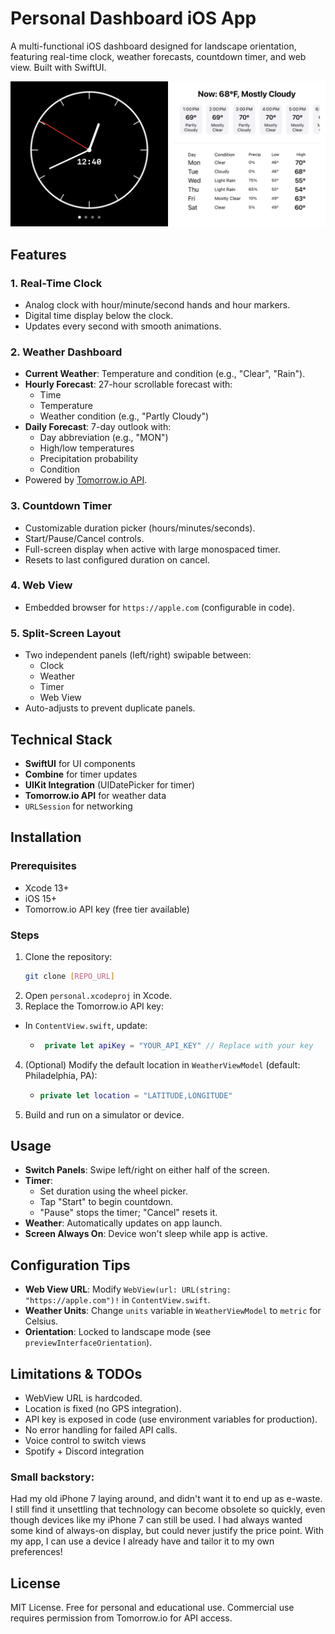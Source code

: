 # Personal Dashboard iOS App

A multi-functional iOS dashboard designed for landscape orientation, featuring real-time clock, weather forecasts, countdown timer, and web view. Built with SwiftUI.

![Content View](assets/ContentView.png)

## Features

### 1. **Real-Time Clock**
- Analog clock with hour/minute/second hands and hour markers.
- Digital time display below the clock.
- Updates every second with smooth animations.

### 2. **Weather Dashboard**
- **Current Weather**: Temperature and condition (e.g., "Clear", "Rain").
- **Hourly Forecast**: 27-hour scrollable forecast with:
  - Time
  - Temperature
  - Weather condition (e.g., "Partly Cloudy")
- **Daily Forecast**: 7-day outlook with:
  - Day abbreviation (e.g., "MON")
  - High/low temperatures
  - Precipitation probability
  - Condition
- Powered by [Tomorrow.io API](https://tomorrow.io).

### 3. **Countdown Timer**
- Customizable duration picker (hours/minutes/seconds).
- Start/Pause/Cancel controls.
- Full-screen display when active with large monospaced timer.
- Resets to last configured duration on cancel.

### 4. **Web View**
- Embedded browser for `https://apple.com` (configurable in code).

### 5. **Split-Screen Layout**
- Two independent panels (left/right) swipable between:
  - Clock
  - Weather
  - Timer
  - Web View
- Auto-adjusts to prevent duplicate panels.

## Technical Stack
- **SwiftUI** for UI components
- **Combine** for timer updates
- **UIKit Integration** (UIDatePicker for timer)
- **Tomorrow.io API** for weather data
- `URLSession` for networking

## Installation

### Prerequisites
- Xcode 13+
- iOS 15+
- Tomorrow.io API key (free tier available)

### Steps
1. Clone the repository:
   ```bash
   git clone [REPO_URL]
   ```
2. Open `personal.xcodeproj` in Xcode.
3. Replace the Tomorrow.io API key:
  - In `ContentView.swift`, update:
    - ```swift
       private let apiKey = "YOUR_API_KEY" // Replace with your key
      ```
4. (Optional) Modify the default location in `WeatherViewModel` (default: Philadelphia, PA):
   - ```swift
     private let location = "LATITUDE,LONGITUDE"
     ```
5. Build and run on a simulator or device.

## Usage
- **Switch Panels**: Swipe left/right on either half of the screen.
- **Timer**:
  - Set duration using the wheel picker.
  - Tap "Start" to begin countdown.
  - "Pause" stops the timer; "Cancel" resets it.
- **Weather**: Automatically updates on app launch.
- **Screen Always On**: Device won't sleep while app is active.

## Configuration Tips

- **Web View URL**: Modify `WebView(url: URL(string: "https://apple.com")!` in `ContentView.swift`.
- **Weather Units**: Change `units` variable in `WeatherViewModel` to `metric` for Celsius.
- **Orientation**: Locked to landscape mode (see `previewInterfaceOrientation`).

## Limitations & TODOs

- WebView URL is hardcoded.
- Location is fixed (no GPS integration).
- API key is exposed in code (use environment variables for production).
- No error handling for failed API calls.
- Voice control to switch views
- Spotify + Discord integration 

### Small backstory: 
Had my old iPhone 7 laying around, and didn't want it to end up as e-waste. I still find it unsettling that technology can become obsolete so quickly, even though devices like my iPhone 7 can still be used. 
I had always wanted some kind of always-on display, but could never justify the price point. With my app, I can use a device I already have and tailor it to my own preferences! 

## License
MIT License. Free for personal and educational use. Commercial use requires permission from Tomorrow.io for API access.
